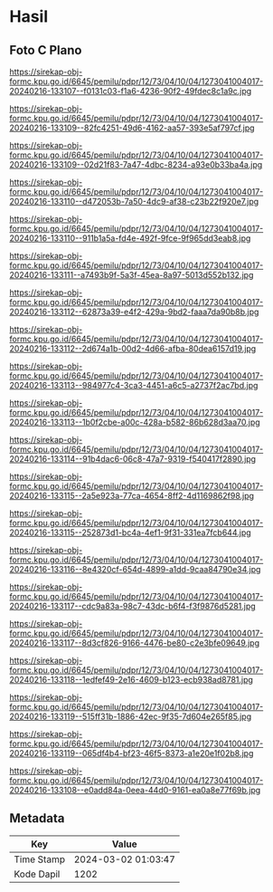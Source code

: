 # Hasil

## Foto C Plano

https://sirekap-obj-formc.kpu.go.id/6645/pemilu/pdpr/12/73/04/10/04/1273041004017-20240216-133107--f0131c03-f1a6-4236-90f2-49fdec8c1a9c.jpg

https://sirekap-obj-formc.kpu.go.id/6645/pemilu/pdpr/12/73/04/10/04/1273041004017-20240216-133109--82fc4251-49d6-4162-aa57-393e5af797cf.jpg

https://sirekap-obj-formc.kpu.go.id/6645/pemilu/pdpr/12/73/04/10/04/1273041004017-20240216-133109--02d21f83-7a47-4dbc-8234-a93e0b33ba4a.jpg

https://sirekap-obj-formc.kpu.go.id/6645/pemilu/pdpr/12/73/04/10/04/1273041004017-20240216-133110--d472053b-7a50-4dc9-af38-c23b22f920e7.jpg

https://sirekap-obj-formc.kpu.go.id/6645/pemilu/pdpr/12/73/04/10/04/1273041004017-20240216-133110--911b1a5a-fd4e-492f-9fce-9f965dd3eab8.jpg

https://sirekap-obj-formc.kpu.go.id/6645/pemilu/pdpr/12/73/04/10/04/1273041004017-20240216-133111--a7493b9f-5a3f-45ea-8a97-5013d552b132.jpg

https://sirekap-obj-formc.kpu.go.id/6645/pemilu/pdpr/12/73/04/10/04/1273041004017-20240216-133112--62873a39-e4f2-429a-9bd2-faaa7da90b8b.jpg

https://sirekap-obj-formc.kpu.go.id/6645/pemilu/pdpr/12/73/04/10/04/1273041004017-20240216-133112--2d674a1b-00d2-4d66-afba-80dea6157d19.jpg

https://sirekap-obj-formc.kpu.go.id/6645/pemilu/pdpr/12/73/04/10/04/1273041004017-20240216-133113--984977c4-3ca3-4451-a6c5-a2737f2ac7bd.jpg

https://sirekap-obj-formc.kpu.go.id/6645/pemilu/pdpr/12/73/04/10/04/1273041004017-20240216-133113--1b0f2cbe-a00c-428a-b582-86b628d3aa70.jpg

https://sirekap-obj-formc.kpu.go.id/6645/pemilu/pdpr/12/73/04/10/04/1273041004017-20240216-133114--91b4dac6-06c8-47a7-9319-f540417f2890.jpg

https://sirekap-obj-formc.kpu.go.id/6645/pemilu/pdpr/12/73/04/10/04/1273041004017-20240216-133115--2a5e923a-77ca-4654-8ff2-4d1169862f98.jpg

https://sirekap-obj-formc.kpu.go.id/6645/pemilu/pdpr/12/73/04/10/04/1273041004017-20240216-133115--252873d1-bc4a-4ef1-9f31-331ea7fcb644.jpg

https://sirekap-obj-formc.kpu.go.id/6645/pemilu/pdpr/12/73/04/10/04/1273041004017-20240216-133116--8e4320cf-654d-4899-a1dd-9caa84790e34.jpg

https://sirekap-obj-formc.kpu.go.id/6645/pemilu/pdpr/12/73/04/10/04/1273041004017-20240216-133117--cdc9a83a-98c7-43dc-b6f4-f3f9876d5281.jpg

https://sirekap-obj-formc.kpu.go.id/6645/pemilu/pdpr/12/73/04/10/04/1273041004017-20240216-133117--8d3cf826-9166-4476-be80-c2e3bfe09649.jpg

https://sirekap-obj-formc.kpu.go.id/6645/pemilu/pdpr/12/73/04/10/04/1273041004017-20240216-133118--1edfef49-2e16-4609-b123-ecb938ad8781.jpg

https://sirekap-obj-formc.kpu.go.id/6645/pemilu/pdpr/12/73/04/10/04/1273041004017-20240216-133119--515ff31b-1886-42ec-9f35-7d604e265f85.jpg

https://sirekap-obj-formc.kpu.go.id/6645/pemilu/pdpr/12/73/04/10/04/1273041004017-20240216-133119--065df4b4-bf23-46f5-8373-a1e20e1f02b8.jpg

https://sirekap-obj-formc.kpu.go.id/6645/pemilu/pdpr/12/73/04/10/04/1273041004017-20240216-133108--e0add84a-0eea-44d0-9161-ea0a8e77f69b.jpg


## Metadata

| Key        | Value               |
| ---------- | ------------------- |
| Time Stamp | 2024-03-02 01:03:47 |
| Kode Dapil | 1202                |



